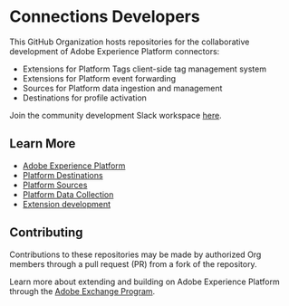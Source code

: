 # Connections Developers

This GitHub Organization hosts repositories for the collaborative development of Adobe Experience Platform connectors:

- Extensions for Platform Tags client-side tag management system
- Extensions for Platform event forwarding 
- Sources for Platform data ingestion and management
- Destinations for profile activation

Join the community development Slack workspace [here](http://join.connectionsdevs.chat).

## Learn More

- [Adobe Experience Platform](https://experienceleague.adobe.com/docs/experience-platform.html)
- [Platform Destinations](https://experienceleague.adobe.com/docs/experience-platform/destinations/home.html)
- [Platform Sources](https://experienceleague.adobe.com/docs/experience-platform/sources/home.html)
- [Platform Data Collection](https://experienceleague.adobe.com/docs/data-collection.html)
- [Extension development](https://experienceleague.adobe.com/docs/experience-platform/tags/extension-dev/overview.html)


## Contributing

Contributions to these repositories may be made by authorized Org members through a pull request (PR) from a fork of the repository.

Learn more about extending and building on Adobe Experience Platform through the [Adobe Exchange Program](https://partners.adobe.com/exchangeprogram/experiencecloud/ProgramBenefits.html).

